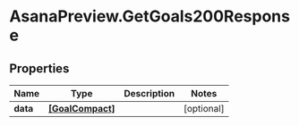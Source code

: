 # AsanaPreview.GetGoals200Response

## Properties

Name | Type | Description | Notes
------------ | ------------- | ------------- | -------------
**data** | [**[GoalCompact]**](GoalCompact.md) |  | [optional] 


